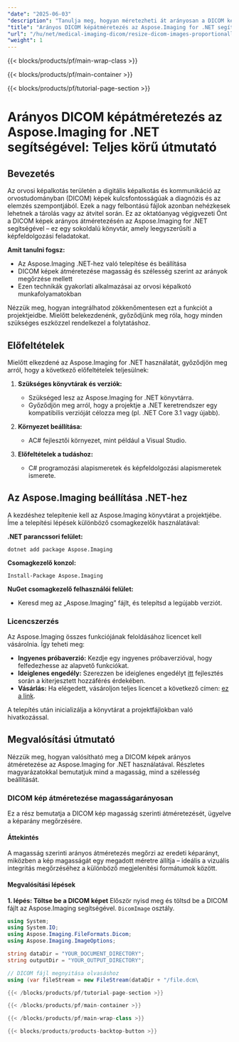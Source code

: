 ```yaml
---
"date": "2025-06-03"
"description": "Tanulja meg, hogyan méretezheti át arányosan a DICOM képeket az Aspose.Imaging for .NET használatával, megőrizve a minőséget és a hatékonyságot az orvosi képalkotási munkafolyamatokban."
"title": "Arányos DICOM képátméretezés az Aspose.Imaging for .NET segítségével&#58; Teljes körű útmutató"
"url": "/hu/net/medical-imaging-dicom/resize-dicom-images-proportionally-aspose-imaging-net/"
"weight": 1
---
```


{{< blocks/products/pf/main-wrap-class >}}

{{< blocks/products/pf/main-container >}}

{{< blocks/products/pf/tutorial-page-section >}}
# Arányos DICOM képátméretezés az Aspose.Imaging for .NET segítségével: Teljes körű útmutató

## Bevezetés
Az orvosi képalkotás területén a digitális képalkotás és kommunikáció az orvostudományban (DICOM) képek kulcsfontosságúak a diagnózis és az elemzés szempontjából. Ezek a nagy felbontású fájlok azonban nehézkesek lehetnek a tárolás vagy az átvitel során. Ez az oktatóanyag végigvezeti Önt a DICOM képek arányos átméretezésén az Aspose.Imaging for .NET segítségével – ez egy sokoldalú könyvtár, amely leegyszerűsíti a képfeldolgozási feladatokat.

**Amit tanulni fogsz:**
- Az Aspose.Imaging .NET-hez való telepítése és beállítása
- DICOM képek átméretezése magasság és szélesség szerint az arányok megőrzése mellett
- Ezen technikák gyakorlati alkalmazásai az orvosi képalkotó munkafolyamatokban

Nézzük meg, hogyan integrálhatod zökkenőmentesen ezt a funkciót a projektjeidbe. Mielőtt belekezdenénk, győződjünk meg róla, hogy minden szükséges eszközzel rendelkezel a folytatáshoz.

## Előfeltételek
Mielőtt elkezdené az Aspose.Imaging for .NET használatát, győződjön meg arról, hogy a következő előfeltételek teljesülnek:

1. **Szükséges könyvtárak és verziók:**
   - Szükséged lesz az Aspose.Imaging for .NET könyvtárra.
   - Győződjön meg arról, hogy a projektje a .NET keretrendszer egy kompatibilis verzióját célozza meg (pl. .NET Core 3.1 vagy újabb).

2. **Környezet beállítása:**
   - AC# fejlesztői környezet, mint például a Visual Studio.

3. **Előfeltételek a tudáshoz:**
   - C# programozási alapismeretek és képfeldolgozási alapismeretek ismerete.

## Az Aspose.Imaging beállítása .NET-hez
A kezdéshez telepítenie kell az Aspose.Imaging könyvtárat a projektjébe. Íme a telepítési lépések különböző csomagkezelők használatával:

**.NET parancssori felület:**
```shell
dotnet add package Aspose.Imaging
```

**Csomagkezelő konzol:**
```shell
Install-Package Aspose.Imaging
```

**NuGet csomagkezelő felhasználói felület:**
- Keresd meg az „Aspose.Imaging” fájlt, és telepítsd a legújabb verziót.

### Licencszerzés
Az Aspose.Imaging összes funkciójának feloldásához licencet kell vásárolnia. Így teheti meg:

- **Ingyenes próbaverzió:** Kezdje egy ingyenes próbaverzióval, hogy felfedezhesse az alapvető funkciókat.
- **Ideiglenes engedély:** Szerezzen be ideiglenes engedélyt [itt](https://purchase.aspose.com/temporary-license/) fejlesztés során a kiterjesztett hozzáférés érdekében.
- **Vásárlás:** Ha elégedett, vásároljon teljes licencet a következő címen: [ez a link](https://purchase.aspose.com/buy).

A telepítés után inicializálja a könyvtárat a projektfájlokban való hivatkozással.

## Megvalósítási útmutató
Nézzük meg, hogyan valósítható meg a DICOM képek arányos átméretezése az Aspose.Imaging for .NET használatával. Részletes magyarázatokkal bemutatjuk mind a magasság, mind a szélesség beállítását.

### DICOM kép átméretezése magasságarányosan
Ez a rész bemutatja a DICOM kép magasság szerinti átméretezését, ügyelve a képarány megőrzésére.

#### Áttekintés
A magasság szerinti arányos átméretezés megőrzi az eredeti képarányt, miközben a kép magasságát egy megadott méretre állítja – ideális a vizuális integritás megőrzéséhez a különböző megjelenítési formátumok között.

#### Megvalósítási lépések

**1. lépés: Töltse be a DICOM képet**
Először nyisd meg és töltsd be a DICOM fájlt az Aspose.Imaging segítségével. `DicomImage` osztály.
```csharp
using System;
using System.IO;
using Aspose.Imaging.FileFormats.Dicom;
using Aspose.Imaging.ImageOptions;

string dataDir = "YOUR_DOCUMENT_DIRECTORY";
string outputDir = "YOUR_OUTPUT_DIRECTORY";

// DICOM fájl megnyitása olvasáshoz
using (var fileStream = new FileStream(dataDir + "/file.dcm\

{{< /blocks/products/pf/tutorial-page-section >}}

{{< /blocks/products/pf/main-container >}}

{{< /blocks/products/pf/main-wrap-class >}}

{{< blocks/products/products-backtop-button >}}